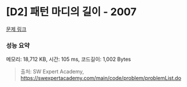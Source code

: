 # [D2] 패턴 마디의 길이 - 2007 

[문제 링크](https://swexpertacademy.com/main/code/problem/problemDetail.do?contestProbId=AV5P1kNKAl8DFAUq) 

### 성능 요약

메모리: 18,712 KB, 시간: 105 ms, 코드길이: 1,002 Bytes



> 출처: SW Expert Academy, https://swexpertacademy.com/main/code/problem/problemList.do